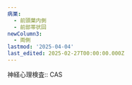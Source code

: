 ```yaml
---
病巣:
  - 前頭葉内側
  - 前部帯状回
newColumn3:
  - 両側
lastmod: '2025-04-04'
last_edited: 2025-02-27T00:00:00.000Z
---
```


神経心理検査:: CAS
